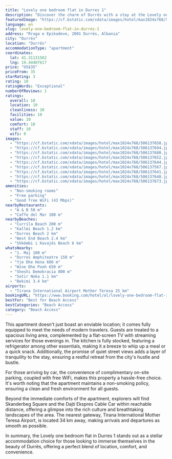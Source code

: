 ```yaml
---
title: "Lovely one bedroom flat in Durres 1"
description: "Discover the charm of Durrës with a stay at the Lovely one bedroom flat in Durres 1, a prime choice for travelers seeking both comfort and convenience."
featuredImage: "https://cf.bstatic.com/xdata/images/hotel/max1024x768/506137658.jpg?k=604f0c6df7a3866f47aa1fb770abbe8bdcea875d1f88ae4d43faa007215ea4e6&o=&hp=1"
language: en
slug: lovely-one-bedroom-flat-in-durres-1
address: "Rruga e Epikadeve, 2001 Durrës, Albania"
city: "Durrës"
location: "Durrës"
accommodationType: "apartment"
coordinates:
  lat: 41.31131562
  lng: 19.44407617
price: "US$35"
priceFrom: 35
starRating: 3
rating: 10
ratingWords: "Exceptional"
numberOfReviews: 1
ratings:
  overall: 10
  location: 10
  cleanliness: 10
  facilities: 10
  value: 10
  comfort: 10
  staff: 10
  wifi: 0
images:
  - "https://cf.bstatic.com/xdata/images/hotel/max1024x768/506137658.jpg?k=604f0c6df7a3866f47aa1fb770abbe8bdcea875d1f88ae4d43faa007215ea4e6&o=&hp=1"
  - "https://cf.bstatic.com/xdata/images/hotel/max1024x768/506137694.jpg?k=388755ed3f33ad2e3e7e15811ea43f76bc1d7e86978665f62737ebf88d7101bb&o=&hp=1"
  - "https://cf.bstatic.com/xdata/images/hotel/max1024x768/506137680.jpg?k=0122b2ded61bce3f0a17b111935a20a1e7054be776a682668b2623d159717037&o=&hp=1"
  - "https://cf.bstatic.com/xdata/images/hotel/max1024x768/506137652.jpg?k=98c91c6bea0a63f79261d87afb90a168167a4bc3b3bc14a2fb2a74aad09ecb53&o=&hp=1"
  - "https://cf.bstatic.com/xdata/images/hotel/max1024x768/506137644.jpg?k=34c6b453d043ce42421681bacd35d97ee3e11f636f356998f0ed90224454454a&o=&hp=1"
  - "https://cf.bstatic.com/xdata/images/hotel/max1024x768/506137567.jpg?k=98d7b94c0dfc2ab4de3052f7d3ceb76469708c6f296adeec7d2f8ac5f608c414&o=&hp=1"
  - "https://cf.bstatic.com/xdata/images/hotel/max1024x768/506137641.jpg?k=a61bc7fc138644232412c03d09cba5231199dc5dc5dfd374ea16a3a1d32d93e4&o=&hp=1"
  - "https://cf.bstatic.com/xdata/images/hotel/max1024x768/506137648.jpg?k=8fd97caea81e9ef72570f36beb1ab4977ea19b33d861a43bced8dbe71c687886&o=&hp=1"
  - "https://cf.bstatic.com/xdata/images/hotel/max1024x768/506137673.jpg?k=1239c38194a218054988c1d389bf3e711320f39f321c1def4228d8263ebb39ab&o=&hp=1"
amenities:
  - "Non-smoking rooms"
  - "Free parking"
  - "Good free WiFi (43 Mbps)"
nearbyRestaurants:
  - "A & B 50 m"
  - "Caffe del Mar 100 m"
nearbyBeaches:
  - "Currila Beach 200 m"
  - "Kallmi Beach 1.2 km"
  - "Durres Beach 2 km"
  - "West End Beach 2.4 km"
  - "Shkëmbi i Kavajës Beach 6 km"
whatsNearby:
  - "1. Maj 100 m"
  - "Durres Amphiteatre 150 m"
  - "Yje Dhe Hena 600 m"
  - "Wine Dhe Pooh 650 m"
  - "Sheshi Demokracia 800 m"
  - "Sotir Noka 1.1 km"
  - "Bekimi 3.4 km"
airports:
  - "Tirana International Airport Mother Teresa 25 km"
bookingURL: "https://www.booking.com/hotel/al/lovely-one-bedroom-flat-in-durres-1.en-gb.html?aid=8035640"
bestFor: "Best for Beach Access"
bestCategories: "Beach Access"
category: "Beach Access"
---
```


This apartment doesn't just boast an enviable location; it comes fully equipped to meet the needs of modern travelers. Guests are treated to a spacious living area, complemented by a flat-screen TV with streaming services for those evenings in. The kitchen is fully stocked, featuring a refrigerator among other essentials, making it a breeze to whip up a meal or a quick snack. Additionally, the promise of quiet street views adds a layer of tranquility to the stay, ensuring a restful retreat from the city's hustle and bustle.

For those arriving by car, the convenience of complimentary on-site parking, coupled with free WiFi, makes this property a hassle-free choice. It's worth noting that the apartment maintains a non-smoking policy, ensuring a clean and fresh environment for all guests.

Beyond the immediate comforts of the apartment, explorers will find Skanderbeg Square and the Dajti Ekspres Cable Car within reachable distance, offering a glimpse into the rich culture and breathtaking landscapes of the area. The nearest gateway, Tirana International Mother Teresa Airport, is located 34 km away, making arrivals and departures as smooth as possible.

In summary, the Lovely one bedroom flat in Durres 1 stands out as a stellar accommodation choice for those looking to immerse themselves in the beauty of Durrës, offering a perfect blend of location, comfort, and convenience.